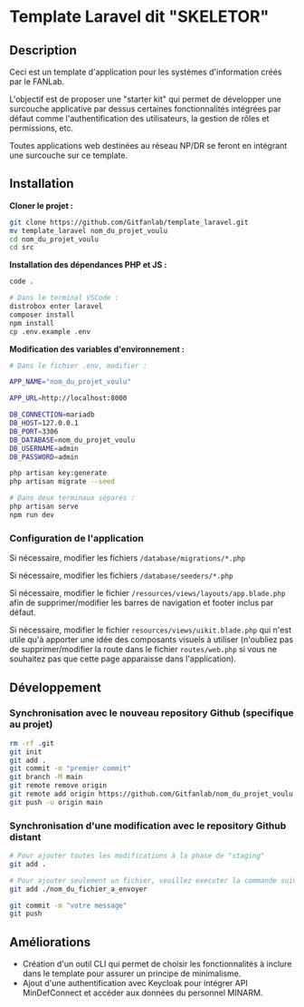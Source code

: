 # Template Laravel dit "SKELETOR"

## Description

Ceci est un template d'application pour les systèmes d'information créés par le FANLab.

L'objectif est de proposer une "starter kit" qui permet de développer une surcouche applicative par dessus certaines fonctionnalités intégrées par défaut comme l'authentification des utilisateurs, la gestion de rôles et permissions, etc.

Toutes applications web destinées au réseau NP/DR se feront en intégrant une surcouche sur ce template.

## Installation

**Cloner le projet :**

```bash
git clone https://github.com/Gitfanlab/template_laravel.git
mv template_laravel nom_du_projet_voulu
cd nom_du_projet_voulu
cd src
```

**Installation des dépendances PHP et JS :**

```bash
code .

# Dans le terminal VSCode :
distrobox enter laravel
composer install
npm install
cp .env.example .env
```

**Modification des variables d'environnement :**

```bash
# Dans le fichier .env, modifier :

APP_NAME="nom_du_projet_voulu"

APP_URL=http://localhost:8000

DB_CONNECTION=mariadb
DB_HOST=127.0.0.1
DB_PORT=3306
DB_DATABASE=nom_du_projet_voulu
DB_USERNAME=admin
DB_PASSWORD=admin
```

```bash
php artisan key:generate
php artisan migrate --seed

# Dans deux terminaux séparés :
php artisan serve
npm run dev
```

### Configuration de l'application

Si nécessaire, modifier les fichiers `/database/migrations/*.php`

Si nécessaire, modifier les fichiers `/database/seeders/*.php`

Si nécessaire, modifier le fichier `/resources/views/layouts/app.blade.php` afin de supprimer/modifier les barres de navigation et footer inclus par défaut.

Si nécessaire, modifier le fichier `resources/views/uikit.blade.php` qui n'est utile qu'à apporter une idée des composants visuels à utiliser (n'oubliez pas de supprimer/modifier la route dans le fichier `routes/web.php` si vous ne souhaitez pas que cette page apparaisse dans l'application).

## Développement

### Synchronisation avec le nouveau repository Github (specifique au projet)

```bash
rm -rf .git
git init
git add .
git commit -m "premier commit"
git branch -M main
git remote remove origin
git remote add origin https://github.com/Gitfanlab/nom_du_projet_voulu.git
git push -u origin main
```

### Synchronisation d'une modification avec le repository Github distant

```bash
# Pour ajouter toutes les modifications à la phase de "staging"
git add .

# Pour ajouter seulement un fichier, veuillez executer la commande suivante :
git add ./nom_du_fichier_a_envoyer

git commit -m "votre message"
git push
```

## Améliorations

- Création d'un outil CLI qui permet de choisir les fonctionnalités à inclure dans le template pour assurer un principe de minimalisme.
- Ajout d'une authentification avec Keycloak pour intégrer API MinDefConnect et accéder aux données du personnel MINARM.
